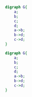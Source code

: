 ```dot
digraph G{
    a;
    b;
    c;
    d;
    a->b;
    b->d;
    c->d;
}
```

```dot {engine="circo"}
digraph G{
    a;
    b;
    c;
    d;
    a->b;
    b->d;
    c->d;
}
```
